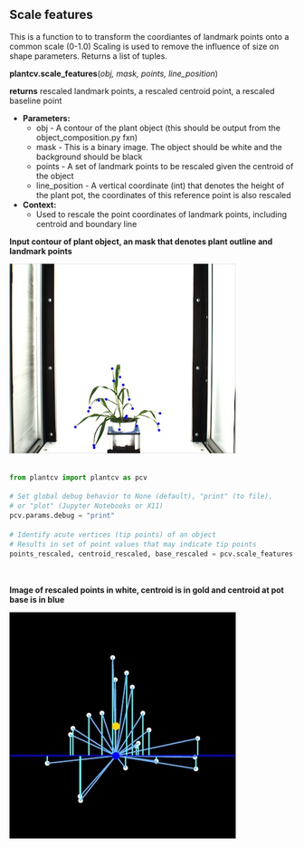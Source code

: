 ## Scale features

This is a function to to transform the coordiantes of landmark points onto a common scale (0-1.0)
Scaling is used to remove the influence of size on shape parameters. Returns a list of tuples.

**plantcv.scale_features**(*obj, mask, points, line_position*)

**returns** rescaled landmark points, a rescaled centroid point, a rescaled baseline point

- **Parameters:**
    - obj - A contour of the plant object (this should be output from the object_composition.py fxn)
    - mask - This is a binary image. The object should be white and the background should be black
    - points - A set of landmark points to be rescaled given the centroid of the object
    - line_position - A vertical coordinate (int) that denotes the height of the plant pot, the coordinates of this reference point is also rescaled
- **Context:**
    - Used to rescale the point coordinates of landmark points, including centroid and boundary line
    
**Input contour of plant object, an mask that denotes plant outline and landmark points**

![Screenshot](img/documentation_images/scale_features/av_output.jpg)

```python

from plantcv import plantcv as pcv

# Set global debug behavior to None (default), "print" (to file), 
# or "plot" (Jupyter Notebooks or X11)
pcv.params.debug = "print"

# Identify acute vertices (tip points) of an object
# Results in set of point values that may indicate tip points
points_rescaled, centroid_rescaled, base_rescaled = pcv.scale_features(obj, mask, landmark_points, 
                                                                       boundary_line_position)
                                                                       
```

**Image of rescaled points in white, centroid is in gold and centroid at pot base is in blue**

![Screenshot](img/documentation_images/scale_features/sf_output.jpg)

